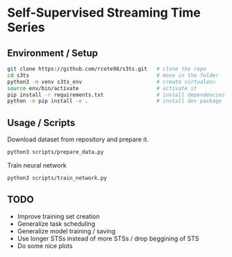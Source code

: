 # Self-Supervised Streaming Time Series 

## Environment / Setup


```bash
git clone https://github.com/rcote98/s3ts.git   # clone the repo
cd s3ts                                         # move in the folder
python3 -m venv s3ts_env                        # create virtualenv
source env/bin/activate                         # activate it
pip install -r requirements.txt                 # install dependencies
python -m pip install -e .                      # install dev package
```

## Usage / Scripts

Download dataset from repository and prepare it.
```bash
python3 scripts/prepare_data.py
```

Train neural network
```bash
python3 scripts/train_network.py
```

## TODO

- Improve training set creation
- Generalize task scheduling
- Generalize model training / saving
- Use longer STSs instead of more STSs / drop beggining of STS
- Do some nice plots
